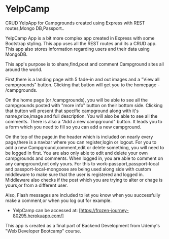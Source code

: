# YelpCamp
CRUD YelpApp for Campgrounds created using Express with REST routes,Mongo DB,Passport..

YelpCamp App is a bit more complex app created in Express with some Bootstrap styling. 
This app uses all the REST routes and its a CRUD app. 
This app also stores information regarding users and their data using MongoDB.

This app's purpose is to share,find,post and comment Campground sites all around the world. 

First,there is a landing page with 5 fade-in and out images and a "View all campgrounds" button. Clicking that button will get you to the homepage - /campgrounds.

On the home page (or /campgrounds), you will be able to see all the campgrounds posted with "more info" button on their bottom side. Clicking that button will present that specific campground along with it's name,price,image and full description. You will also be able to see all the comments.
There is also a "Add a new campground" button. It leads you to a form which you need to fill so you can add a new campground.

On the top of the page,in the header which is included on nearly every page,there is a navbar where you can register,login or logout.
For you to add a new Campground,comment,edit or delete something, you will need to be logged in first. 
You are also only able to edit and delete your own campgrounds and comments.
When logged in, you are able to comment on any campground,not only yours.
For this to work-passport,passport-local and passport-local-mongoose are being used along side with custom middleware to make sure that the user is registered and logged in. Middleware also checks if the post which you are trying to alter or chage is yours,or from a different user.

Also, Flash messages are included to let you know when you successfully make a comment,or when you log out for example.

* YelpCamp can be accessed at: [https://frozen-journey-80295.herokuapp.com/]

This app is created as a final part of Backend Development from Udemy's "Web Developer Bootcamp" course.
